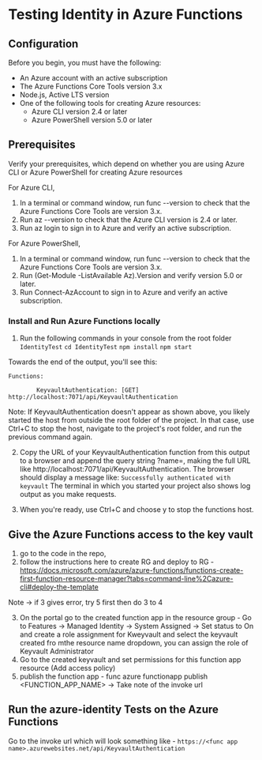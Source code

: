 # Testing Identity in Azure Functions

## Configuration

Before you begin, you must have the following:

- An Azure account with an active subscription
- The Azure Functions Core Tools version 3.x
- Node.js, Active LTS version
- One of the following tools for creating Azure resources:
  - Azure CLI version 2.4 or later
  - Azure PowerShell version 5.0 or later

## Prerequisites

Verify your prerequisites, which depend on whether you are using Azure CLI or Azure PowerShell for creating Azure resources

For Azure CLI,

1. In a terminal or command window, run func --version to check that the Azure Functions Core Tools are version 3.x.
2. Run az --version to check that the Azure CLI version is 2.4 or later.
3. Run az login to sign in to Azure and verify an active subscription.

For Azure PowerShell,

1. In a terminal or command window, run func --version to check that the Azure Functions Core Tools are version 3.x.
2. Run (Get-Module -ListAvailable Az).Version and verify version 5.0 or later.
3. Run Connect-AzAccount to sign in to Azure and verify an active subscription.

### Install and Run Azure Functions locally

1. Run the following commands in your console from the root folder `IdentityTest`
   `cd IdentityTest`
   `npm install`
   `npm start`

Towards the end of the output, you'll see this:

```
Functions:

        KeyvaultAuthentication: [GET] http://localhost:7071/api/KeyvaultAuthentication
```
Note:
If KeyvaultAuthentication doesn't appear as shown above, you likely started the host from outside the root folder of the project. In that case, use Ctrl+C to stop the host, navigate to the project's root folder, and run the previous command again.

2. Copy the URL of your KeyvaultAuthentication function from this output to a browser and append the query string ?name=<your-name>, making the full URL like http://localhost:7071/api/KeyvaultAuthentication. The browser should display a message like:
`Successfully authenticated with keyvault`
The terminal in which you started your project also shows log output as you make requests.

3. When you're ready, use Ctrl+C and choose y to stop the functions host.

## Give the Azure Functions access to the key vault

1. go to the code in the repo,
2. follow the instructions here to create RG and deploy to RG - https://docs.microsoft.com/azure/azure-functions/functions-create-first-function-resource-manager?tabs=command-line%2Cazure-cli#deploy-the-template

Note -> if 3 gives error, try 5 first then do 3 to 4

3. On the portal go to the created function app in the resource group - Go to Features -> Managed Identity -> System Assigned -> Set status to On and create a role assignment for Kweyvault and select the keyvault created fro mthe resource name dropdown, you can assign the role of Keyvault Administrator
4. Go to the created keyvault and set permissions for this function app resource (Add access policy)
5. publish the function app - func azure functionapp publish <FUNCTION_APP_NAME>
   -> Take note of the invoke url

## Run the azure-identity Tests on the Azure Functions

Go to the invoke url which will look something like - `https://<func app name>.azurewebsites.net/api/KeyvaultAuthentication`
